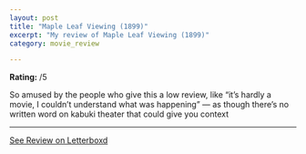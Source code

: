 ```yaml
---
layout: post
title: "Maple Leaf Viewing (1899)"
excerpt: "My review of Maple Leaf Viewing (1899)"
category: movie_review

---
```


**Rating:** /5

So amused by the people who give this a low review, like “it’s hardly a movie, I couldn’t understand what was happening” — as though there’s no written word on kabuki theater that could give you context

<hr>

[See Review on Letterboxd](https://boxd.it/3Xj3bT)
